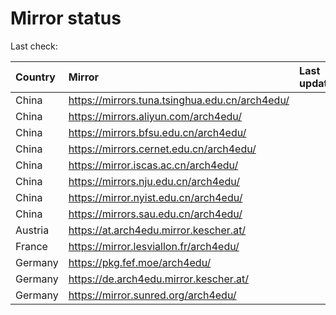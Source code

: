 <script src="./time.js"></script>
# Mirror status
Last check: <script type="text/javascript">localize(1720023926.7118053);</script>

|Country|Mirror|Last update|
|:------|:-----|:----------|
|China|https://mirrors.tuna.tsinghua.edu.cn/arch4edu/|<script type="text/javascript">localize(1719988629);</script>|
|China|https://mirrors.aliyun.com/arch4edu/|<script type="text/javascript">localize(1719988629);</script>|
|China|https://mirrors.bfsu.edu.cn/arch4edu/|<script type="text/javascript">localize(1719988629);</script>|
|China|https://mirrors.cernet.edu.cn/arch4edu/|<script type="text/javascript">localize(1719988629);</script>|
|China|https://mirror.iscas.ac.cn/arch4edu/|<script type="text/javascript">localize(1719988629);</script>|
|China|https://mirrors.nju.edu.cn/arch4edu/|<script type="text/javascript">localize(1719945723);</script>|
|China|https://mirror.nyist.edu.cn/arch4edu/|<script type="text/javascript">localize(1719988629);</script>|
|China|https://mirrors.sau.edu.cn/arch4edu/|<script type="text/javascript">localize(1719988629);</script>|
|Austria|https://at.arch4edu.mirror.kescher.at/|<script type="text/javascript">localize(1719988629);</script>|
|France|https://mirror.lesviallon.fr/arch4edu/|<script type="text/javascript">localize(1719988629);</script>|
|Germany|https://pkg.fef.moe/arch4edu/|<script type="text/javascript">localize(1719988629);</script>|
|Germany|https://de.arch4edu.mirror.kescher.at/|<script type="text/javascript">localize(1719988629);</script>|
|Germany|https://mirror.sunred.org/arch4edu/|<script type="text/javascript">localize(1719988629);</script>|

<script src="./tablefilter/tablefilter.js"></script>
<script src="./table.js"></script>